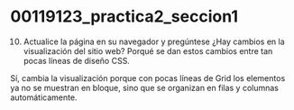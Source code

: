 # 00119123_practica2_seccion1

10. Actualice la página en su navegador y pregúntese ¿Hay cambios en la visualización del sitio web? Porqué se
dan estos cambios entre tan pocas líneas de diseño CSS.

Sí, cambia la visualización porque con pocas líneas de Grid los elementos ya no se muestran en bloque, sino que se organizan en filas y columnas automáticamente.